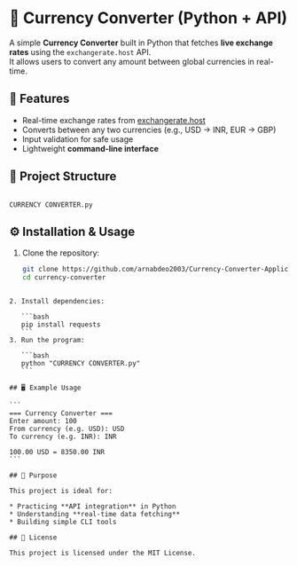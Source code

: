 # 💱 Currency Converter (Python + API)

A simple **Currency Converter** built in Python that fetches **live exchange rates** using the `exchangerate.host` API.  
It allows users to convert any amount between global currencies in real-time.

## 🚀 Features
- Real-time exchange rates from [exchangerate.host](https://exchangerate.host)
- Converts between any two currencies (e.g., USD → INR, EUR → GBP)
- Input validation for safe usage
- Lightweight **command-line interface**

## 📂 Project Structure
```

CURRENCY CONVERTER.py

````

## ⚙️ Installation & Usage
1. Clone the repository:
   ```bash
   git clone https://github.com/arnabdeo2003/Currency-Converter-Application.git
   cd currency-converter
````

2. Install dependencies:

   ```bash
   pip install requests
   ```
3. Run the program:

   ```bash
   python "CURRENCY CONVERTER.py"
   ```

## 🖥️ Example Usage

```
=== Currency Converter ===
Enter amount: 100
From currency (e.g. USD): USD
To currency (e.g. INR): INR

100.00 USD = 8350.00 INR
```

## 🎯 Purpose

This project is ideal for:

* Practicing **API integration** in Python
* Understanding **real-time data fetching**
* Building simple CLI tools

## 📜 License

This project is licensed under the MIT License.

